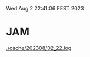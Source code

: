 Wed Aug  2 22:41:06 EEST 2023
# JAM
<a href='./cache/202308/02_22.log'>./cache/202308/02_22.log</a>

